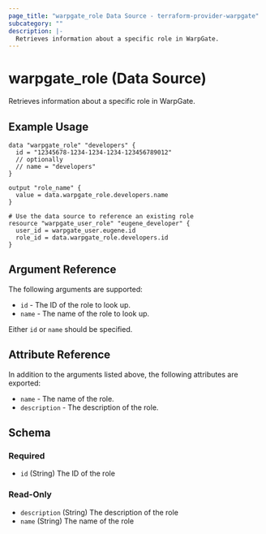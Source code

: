 ```yaml
---
page_title: "warpgate_role Data Source - terraform-provider-warpgate"
subcategory: ""
description: |-
  Retrieves information about a specific role in WarpGate.
---
```


# warpgate_role (Data Source)

Retrieves information about a specific role in WarpGate.

## Example Usage

```hcl
data "warpgate_role" "developers" {
  id = "12345678-1234-1234-1234-123456789012"
  // optionally
  // name = "developers"
}

output "role_name" {
  value = data.warpgate_role.developers.name
}

# Use the data source to reference an existing role
resource "warpgate_user_role" "eugene_developer" {
  user_id = warpgate_user.eugene.id
  role_id = data.warpgate_role.developers.id
}
```

## Argument Reference

The following arguments are supported:

- `id` - The ID of the role to look up.
- `name` - The name of the role to look up.

Either `id` or `name` should be specified.

## Attribute Reference

In addition to the arguments listed above, the following attributes are exported:

- `name` - The name of the role.
- `description` - The description of the role.

<!-- schema generated by tfplugindocs -->

## Schema

### Required

- `id` (String) The ID of the role

### Read-Only

- `description` (String) The description of the role
- `name` (String) The name of the role
